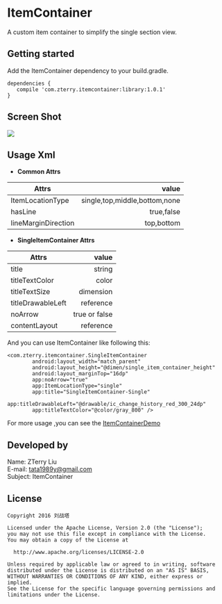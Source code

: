 # ItemContainer
A custom item container to simplify the single section view.

Getting started
---------------
Add the ItemContainer dependency to your build.gradle.
    
    dependencies {
       compile 'com.zterry.itemcontainer:library:1.0.1'
    }

Screen Shot
-----------
![](https://github.com/liuzhanta/ItemContainer/blob/master/Screenshot.png)

Usage Xml
---------



- **Common Attrs**

| Attrs               | value                         |
| --------            | -----:                        |
| ItemLocationType    | single,top,middle,bottom,none |
| hasLine             | true,false                    |
| lineMarginDirection | top,bottom                    |

- **SingleItemContainer Attrs**

| Attrs               | value                         |
| --------            | -----:                        |
| title               | string                        |
| titleTextColor      | color                         |
| titleTextSize       | dimension                     |
| titleDrawableLeft   | reference                     |
| noArrow             | true or false                 |
| contentLayout       | reference                     |

And you can use ItemContainer like following this:
      
    <com.zterry.itemcontainer.SingleItemContainer
            android:layout_width="match_parent"
            android:layout_height="@dimen/single_item_container_height"
            android:layout_marginTop="16dp"
            app:noArrow="true"
            app:ItemLocationType="single"
            app:title="SingleItemContainer-Single"
            app:titleDrawableLeft="@drawable/ic_change_history_red_300_24dp"
            app:titleTextColor="@color/gray_800" />
For more usage ,you can see the [ItemContainerDemo](https://github.com/liuzhanta/ItemContainer/tree/master/ItemContainer-Demo)
         
            


Developed by
------------
Name: ZTerry Liu  
E-mail: tata1989y@gmail.com  
Subject: ItemContainer 
 
License
---------

    Copyright 2016 刘战塔
    
    Licensed under the Apache License, Version 2.0 (the "License");
    you may not use this file except in compliance with the License.
    You may obtain a copy of the License at
 
      http://www.apache.org/licenses/LICENSE-2.0
 
    Unless required by applicable law or agreed to in writing, software
    distributed under the License is distributed on an "AS IS" BASIS,
    WITHOUT WARRANTIES OR CONDITIONS OF ANY KIND, either express or implied.
    See the License for the specific language governing permissions and
    limitations under the License.      